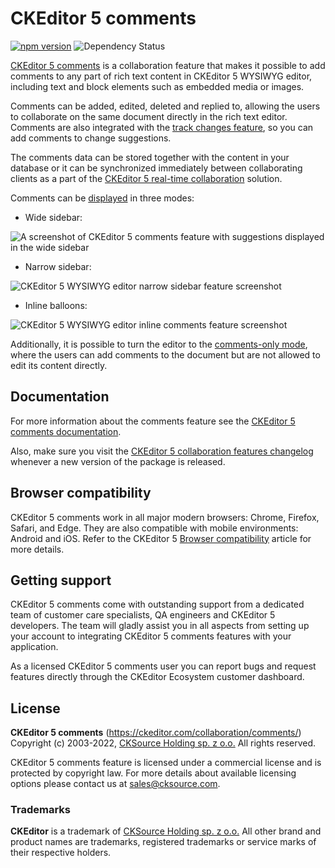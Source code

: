 # CKEditor 5 comments

[![npm version](https://badge.fury.io/js/%40ckeditor%2Fckeditor5-comments.svg)](https://www.npmjs.com/package/@ckeditor/ckeditor5-comments)
![Dependency Status](https://img.shields.io/librariesio/release/npm/@ckeditor/ckeditor5-comments)

[CKEditor 5 comments](https://ckeditor.com/collaboration/comments/) is a collaboration feature that makes it possible to add comments to any part of rich text content in CKEditor 5 WYSIWYG editor, including text and block elements such as embedded media or images.

Comments can be added, edited, deleted and replied to, allowing the users to collaborate on the same document directly in the rich text editor. Comments are also integrated with the [track changes feature](https://ckeditor.com/collaboration/track-changes/), so you can add comments to change suggestions.

The comments data can be stored together with the content in your database or it can be synchronized immediately between collaborating clients as a part of the [CKEditor 5 real-time collaboration](https://ckeditor.com/collaboration/real-time/) solution.

Comments can be [displayed](https://ckeditor.com/docs/ckeditor5/latest/features/collaboration/comments/comments-display-mode.html) in three modes:
- Wide sidebar:

![A screenshot of CKEditor 5 comments feature with suggestions displayed in the wide sidebar](https://c.cksource.com/a/1/img/npm/ckeditor5-comments.png)

- Narrow sidebar:

![CKEditor 5 WYSIWYG editor narrow sidebar feature screenshot](https://c.cksource.com/a/1/img/npm/ckeditor5-comments-narrow.png)

- Inline balloons:

![CKEditor 5 WYSIWYG editor inline comments feature screenshot](https://c.cksource.com/a/1/img/npm/ckeditor5-comments-inline.png)

Additionally, it is possible to turn the editor to the [comments-only mode](https://ckeditor.com/docs/ckeditor5/latest/features/collaboration/comments/comments-only-mode.html), where the users can add comments to the document but are not allowed to edit its content directly.

## Documentation

For more information about the comments feature see the [CKEditor 5 comments documentation](https://ckeditor.com/docs/ckeditor5/latest/features/collaboration/comments/comments.html).

Also, make sure you visit the [CKEditor 5 collaboration features changelog](https://ckeditor.com/collaboration/changelog/) whenever a new version of the package is released.

## Browser compatibility

CKEditor 5 comments work in all major modern browsers: Chrome, Firefox, Safari, and Edge. They are also compatible with mobile environments: Android and iOS. Refer to the CKEditor 5 [Browser compatibility](https://ckeditor.com/docs/ckeditor5/latest/builds/guides/support/browser-compatibility.html) article for more details.

## Getting support

CKEditor 5 comments come with outstanding support from a dedicated team of customer care specialists, QA engineers and CKEditor 5 developers. The team will gladly assist you in all aspects from setting up your account to integrating CKEditor 5 comments features with your application.

As a licensed CKEditor 5 comments user you can report bugs and request features directly through the CKEditor Ecosystem customer dashboard.

## License

**CKEditor 5 comments** (https://ckeditor.com/collaboration/comments/)<br>
Copyright (c) 2003-2022, [CKSource Holding sp. z o.o.](https://cksource.com) All rights reserved.

CKEditor 5 comments feature is licensed under a commercial license and is protected by copyright law.
For more details about available licensing options please contact us at sales@cksource.com.

### Trademarks

**CKEditor** is a trademark of [CKSource Holding sp. z o.o.](https://cksource.com) All other brand and product names are trademarks, registered trademarks or service marks of their respective holders.
